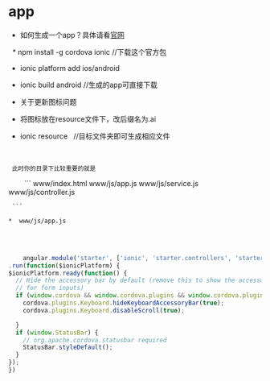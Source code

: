 # app


* 如何生成一个app？具体请看[官网](http://ionicframework.com/getting-started/)
  
   * npm install -g cordova ionic    //下载这个官方包
   
   * ionic platform add ios/android   
   
   * ionic build android   //生成的app可直接下载
   
   * 关于更新图标问题
   * 将图标放在resource文件下，改后缀名为.ai
   
   * ionic resource   //目标文件夹即可生成相应文件
    
     
     
     
     
     此时你的目录下比较重要的就是
     
     
     ```
     www/index.html
     www/js/app.js
     www/js/service.js
     www/js/controller.js
     
     ```
     
    *  www/js/app.js
     
     
  ```javascript
     
     angular.module('starter', ['ionic', 'starter.controllers', 'starter.services'])  //starter.controllers就是下面的controller文件，       //starter.services就是service文件，必要
.run(function($ionicPlatform) {
  $ionicPlatform.ready(function() {
    // Hide the accessory bar by default (remove this to show the accessory bar above the keyboard
    // for form inputs)
    if (window.cordova && window.cordova.plugins && window.cordova.plugins.Keyboard) {
      cordova.plugins.Keyboard.hideKeyboardAccessoryBar(true);
      cordova.plugins.Keyboard.disableScroll(true);

    }
    if (window.StatusBar) {
      // org.apache.cordova.statusbar required
      StatusBar.styleDefault();
    }
  });
})


```
 
   
   

